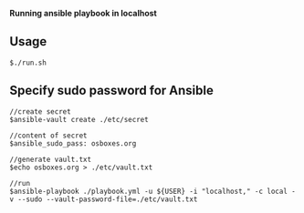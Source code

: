 **Running ansible playbook in localhost**

## Usage
```
$./run.sh
```

## Specify sudo password for Ansible
```
//create secret
$ansible-vault create ./etc/secret

//content of secret
$ansible_sudo_pass: osboxes.org

//generate vault.txt
$echo osboxes.org > ./etc/vault.txt

//run
$ansible-playbook ./playbook.yml -u ${USER} -i "localhost," -c local -v --sudo --vault-password-file=./etc/vault.txt
```



